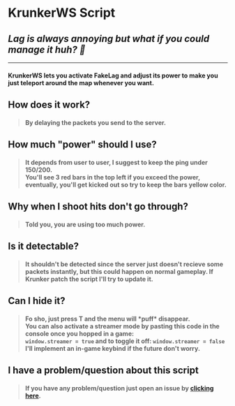 # KrunkerWS Script
## *Lag is always annoying but what if you could manage it huh? 🧐*
---
####  KrunkerWS lets you activate FakeLag and adjust its power to make you just teleport around the map whenever you want.
## How does it work?
> #### By delaying the packets you send to the server. 
## How much "power" should I use?
> #### It depends from user to user, I suggest to keep the ping under 150/200.  <br> You'll see 3 red bars in the top left if you exceed the power, eventually, you'll get kicked out so try to keep the bars yellow color.
## Why when I shoot hits don't go through?
> #### Told you, you are using too much power.
## Is it detectable?
> #### It shouldn't be detected since the server just doesn't recieve some packets instantly, but this could happen on normal gameplay. If Krunker patch the script I'll try to update it.
## Can I hide it?
> #### Fo sho, just press T and the menu will \*puff\* disappear. <br> You can also activate a streamer mode by pasting this code in the console once you hopped in a game: <br> ```window.streamer = true``` and to toggle it off: ```window.streamer = false``` <br> I'll implement an in-game keybind if the future don't worry.
## I have a problem/question about this script
> #### If you have any problem/question just open an issue by <a href="https://github.com/AnonHexo/KrunkerWS/issues/new">clicking here</a>.
